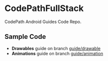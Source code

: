 # CodePathFullStack
CodePath Android Guides Code Repo.

## Sample Code

- **Drawables** guide on branch [guide/drawable](https://github.com/AaronChanSunny/CodePathFullStack/tree/guide/drawable)
- **Animations** guide on branch [guide/animation](https://github.com/AaronChanSunny/CodePathFullStack/tree/guide/animation)
